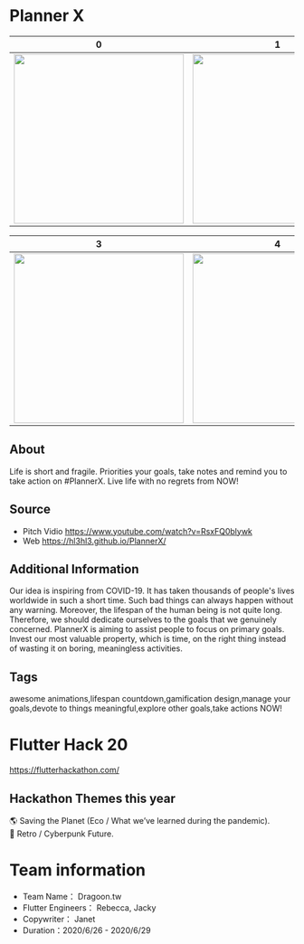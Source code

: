 

# Planner X

0 | 1|2
:-------------------------:|:-------------------------:|:-------------------------:
<img src="https://github.com/hl3hl3/PlannerX-Project/blob/master/readme/plannerx_0_login.png" width="300">  |  <img src="https://github.com/hl3hl3/PlannerX-Project/blob/master/readme/plannerx_1_signup.png" width="300"> | <img src="https://github.com/hl3hl3/PlannerX-Project/blob/master/readme/plannerx_1_signup_location.png" width="300">


3 | 4|5
:-------------------------:|:-------------------------:|:-------------------------:
<img src="https://github.com/hl3hl3/PlannerX-Project/blob/master/readme/plannerx_2_list.png" width="300"> | <img src="https://github.com/hl3hl3/PlannerX-Project/blob/master/readme/plannerx_3_detail.png" width="300"> | <img src="https://github.com/hl3hl3/PlannerX-Project/blob/master/readme/plannerx_4_explore.png" width="300">

## About
Life is short and fragile. Priorities your goals, take notes and remind you to take action on #PlannerX. Live life with no regrets from NOW!

## Source
- Pitch Vidio https://www.youtube.com/watch?v=RsxFQ0blywk
- Web https://hl3hl3.github.io/PlannerX/

## Additional Information
Our idea is inspiring from COVID-19. It has taken thousands of people's lives worldwide in such a short time. Such bad things can always happen without any warning. Moreover, the lifespan of the human being is not quite long. Therefore, we should dedicate ourselves to the goals that we genuinely concerned. PlannerX is aiming to assist people to focus on primary goals. Invest our most valuable property, which is time, on the right thing instead of wasting it on boring, meaningless activities.

## Tags
awesome animations,lifespan countdown,gamification design,manage your goals,devote to things meaningful,explore other goals,take actions NOW!



# Flutter Hack 20
https://flutterhackathon.com/

## Hackathon Themes this year
🌎 Saving the Planet (Eco / What we’ve learned during the pandemic).   
👾 Retro / Cyberpunk Future.   

# Team information
- Team Name： Dragoon.tw    
- Flutter Engineers： Rebecca, Jacky    
- Copywriter： Janet    
- Duration：2020/6/26 - 2020/6/29    

